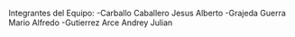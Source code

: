 Integrantes del Equipo:
-Carballo Caballero Jesus Alberto
-Grajeda Guerra Mario Alfredo
-Gutierrez Arce Andrey Julian

